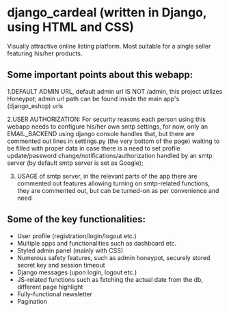 # django_cardeal (written in Django, using HTML and CSS)
Visually attractive online listing platform. Most suitable for a single seller featuring his/her products.




## Some important points about this webapp:

1.DEFAULT ADMIN URL, default admin url IS NOT /admin, this project utilizes Honeypot; admin url path can be found inside the main app's (django_eshop) urls

2.USER AUTHORIZATION: For security reasons each person using this webapp needs to configure his/her own smtp settings, for now, only an EMAIL_BACKEND using django console handles that, but there are commented out lines in settings.py (the very bottom of the page) waiting to be filled with proper data in case there is a need to set profile update/password change/notifications/authorization handled by an smtp server (by default smtp server is set as Google);

3. USAGE of smtp server, in the relevant parts of the app there are commented out features allowing turning on smtp-related functions, they are commented out, but can be turned-on as per convenience and need


## Some of the key functionalities:
- User profile (registration/login/logout etc.)
- Multiple apps and functionalities such as dashboard etc.
- Styled admin panel (mainly with CSS)
- Numerous safety features, such as admin honeypot, securely stored secret key and session timeout
- Django messages (upon login, logout etc.)
- JS-related functions such as fetching the actual date from the db, different page highlight
- Fully-functional newsletter
- Pagination
